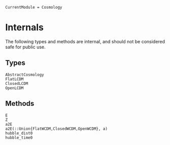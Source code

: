 ```@meta
CurrentModule = Cosmology
```
# Internals

The following types and methods are internal, and should not be considered safe for public use.

## Types
```@docs
AbstractCosmology
FlatLCDM
ClosedLCDM
OpenLCDM
```

## Methods
```@docs
E
Z
a2E
a2E(::Union{FlatWCDM,ClosedWCDM,OpenWCDM}, a)
hubble_dist0
hubble_time0
```
